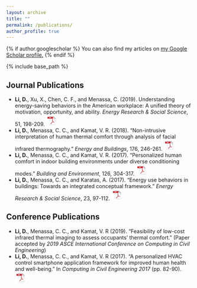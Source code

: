 ```yaml
---
layout: archive
title: ""
permalink: /publications/
author_profile: true
---
```


{% if author.googlescholar %} 
You can also find my articles on <u><a href="{{author.googlescholar}}">my Google Scholar profile</a>.</u>
{% endif %} 

{% include base_path %}

Journal Publications
-----
* **Li, D.**, Xu, X., Chen, C. F., and Menassa, C. (2019). Understanding energy-saving behaviors in the American workplace: A unified theory of motivation, opportunity, and ability. *Energy Research & Social Science*, 51, 198-209. [<img src="../images/pdf_icon.png" width="30" height="30">](https://www.sciencedirect.com/science/article/pii/S2214629618306297)
* **Li, D.**, Menassa, C. C., and Kamat, V. R. (2018). “Non-intrusive interpretation of human thermal comfort through analysis of facial infrared thermography.” *Energy and Buildings*, 176, 246-261. [<img src="../images/pdf_icon.png" width="30" height="30">](https://www.sciencedirect.com/science/article/pii/S0378778818309629)
* **Li, D.**, Menassa, C. C., and Kamat, V. R. (2017). “Personalized human comfort in indoor building environments under diverse conditioning modes.” *Building and Environment*, 126, 304-317. [<img src="../images/pdf_icon.png" width="30" height="30">](https://www.sciencedirect.com/science/article/pii/S0360132317304535)
* **Li, D.**, Menassa, C. C., and Karatas, A. (2017). “Energy use behaviors in buildings: Towards an integrated conceptual framework.” *Energy Research & Social Science*, 23, 97-112. [<img src="../images/pdf_icon.png" width="30" height="30">](https://www.sciencedirect.com/science/article/pii/S2214629616302869)




Conference Publications
------
* **Li, D.**, Menassa, C. C., and Kamat, V. R (2019). “Feasibility of low-cost infrared thermal imaging to assess occupants’ thermal comfort.” (Paper accepted by *2019 ASCE International Conference on Computing in Civil Engineering*)
* **Li, D.**, Menassa, C. C., and Kamat, V. R (2017). “A personalized HVAC control smartphone application framework for improved human health and well-being.” In *Computing in Civil Engineering 2017* (pp. 82-90). [<img src="../images/pdf_icon.png" width="30" height="30">](https://ascelibrary.org/doi/abs/10.1061/9780784480830.011)
